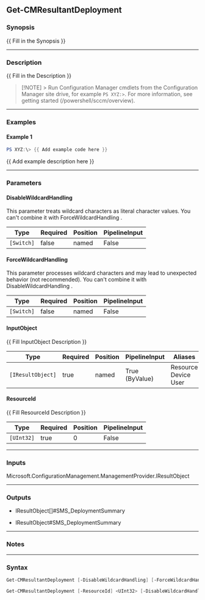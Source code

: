 Get-CMResultantDeployment
-------------------------




### Synopsis
{{ Fill in the Synopsis }}



---


### Description

{{ Fill in the Description }}



> [!NOTE] > Run Configuration Manager cmdlets from the Configuration Manager site drive, for example `PS XYZ:>`. For more information, see getting started (/powershell/sccm/overview).



---


### Examples
#### Example 1
```PowerShell
PS XYZ:\> {{ Add example code here }}
```
{{ Add example description here }}


---


### Parameters
#### **DisableWildcardHandling**

This parameter treats wildcard characters as literal character values. You can't combine it with ForceWildcardHandling .






|Type      |Required|Position|PipelineInput|
|----------|--------|--------|-------------|
|`[Switch]`|false   |named   |False        |



#### **ForceWildcardHandling**

This parameter processes wildcard characters and may lead to unexpected behavior (not recommended). You can't combine it with DisableWildcardHandling .






|Type      |Required|Position|PipelineInput|
|----------|--------|--------|-------------|
|`[Switch]`|false   |named   |False        |



#### **InputObject**

{{ Fill InputObject Description }}






|Type             |Required|Position|PipelineInput |Aliases                     |
|-----------------|--------|--------|--------------|----------------------------|
|`[IResultObject]`|true    |named   |True (ByValue)|Resource<br/>Device<br/>User|



#### **ResourceId**

{{ Fill ResourceId Description }}






|Type      |Required|Position|PipelineInput|
|----------|--------|--------|-------------|
|`[UInt32]`|true    |0       |False        |





---


### Inputs
Microsoft.ConfigurationManagement.ManagementProvider.IResultObject





---


### Outputs
* IResultObject[]#SMS_DeploymentSummary


* IResultObject#SMS_DeploymentSummary






---


### Notes




---


### Syntax
```PowerShell
Get-CMResultantDeployment [-DisableWildcardHandling] [-ForceWildcardHandling] -InputObject <IResultObject> [<CommonParameters>]
```
```PowerShell
Get-CMResultantDeployment [-ResourceId] <UInt32> [-DisableWildcardHandling] [-ForceWildcardHandling] [<CommonParameters>]
```
